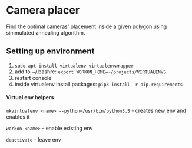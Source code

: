 # Camera placer
Find the optimal cameras' placement inside a given polygon using simmulated annealing algorithm.

## Setting up environment
1. `sudo apt install virtualenv virtualenvwrapper`
1. add to ~/.bashrc: `export WORKON_HOME=~/projects/VIRTUALENVS`
1. restart console
1. inside virtualenv install packages:
`pip3 install -r pip.requirements`

#### Virtual env helpers
`mkvirtualenv <name> --python=/usr/bin/python3.5` - creates new env and enables it
  
`workon <name>` - enable existing env

`deactivate` - leave env